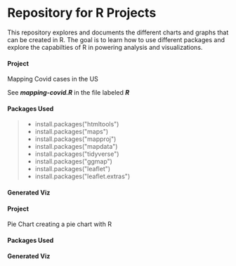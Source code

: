 # Repository for R Projects

This repository explores and documents the different charts and graphs that can be created in R. 
The goal is to learn how to use different packages and explore the capabilties of R in powering analysis and visualizations.

#### Project

Mapping Covid cases in the US

See ***mapping-covid.R*** in the file labeled ***R***

#### Packages Used

> - install.packages("htmltools")
> - install.packages("maps")
> - install.packages("mapproj")
> - install.packages("mapdata")
> - install.packages("tidyverse")
> - install.packages("ggmap")
> - install.packages("leaflet")
> - install.packages("leaflet.extras")

#### 

#### Generated Viz




#### Project

Pie Chart creating a pie chart with R

#### Packages Used

#### Generated Viz
